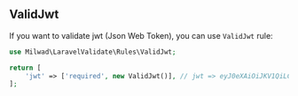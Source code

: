 ## ValidJwt

If you want to validate jwt (Json Web Token), you can use `ValidJwt` rule:

```php
use Milwad\LaravelValidate\Rules\ValidJwt;

return [
    'jwt' => ['required', new ValidJwt()], // jwt => eyJ0eXAiOiJKV1QiLCJhbGciOiJIUzI1NiJ9.eyJpc3MiOiJPbmxpbmUgSldUIEJ1aWxkZXIiLCJpYXQiOjE2ODk0MTc2MDEsImV4cCI6MTcyMDk1MzYwMSwiYXVkIjoid3d3LmV4YW1wbGUuY29tIiwic3ViIjoianJvY2tldEBleGFtcGxlLmNvbSIsIkdpdmVuTmFtZSI6IkpvaG5ueSIsIlN1cm5hbWUiOiJSb2NrZXQiLCJFbWFpbCI6Impyb2NrZXRAZXhhbXBsZS5jb20iLCJSb2xlIjpbIk1hbmFnZXIiLCJQcm9qZWN0IEFkbWluaXN0cmF0b3IiXX0.CkbMklirbZiqG4ebCfd53tNgtXBFyYaRIwCCWdakios
];
```
